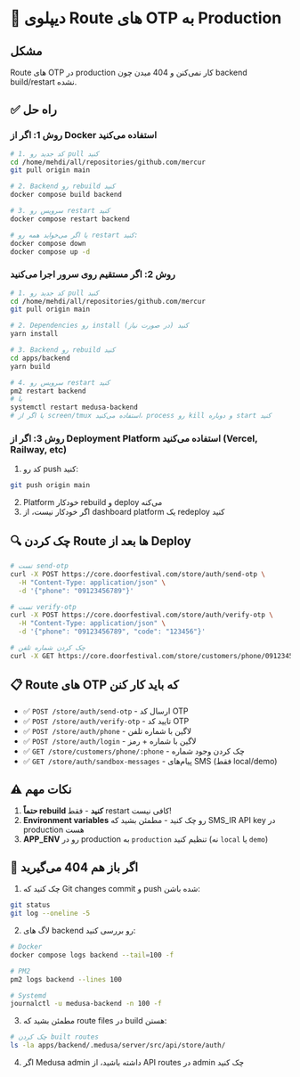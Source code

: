 # 🚀 دیپلوی Route های OTP به Production

## مشکل
Route های OTP در production کار نمی‌کنن و 404 میدن چون backend build/restart نشده.

## ✅ راه حل

### روش 1: اگر از Docker استفاده می‌کنید

```bash
# 1. کد جدید رو pull کنید
cd /home/mehdi/all/repositories/github.com/mercur
git pull origin main

# 2. Backend رو rebuild کنید
docker compose build backend

# 3. سرویس رو restart کنید
docker compose restart backend

# یا اگر می‌خواید همه رو restart کنید:
docker compose down
docker compose up -d
```

### روش 2: اگر مستقیم روی سرور اجرا می‌کنید

```bash
# 1. کد جدید رو pull کنید
cd /home/mehdi/all/repositories/github.com/mercur
git pull origin main

# 2. Dependencies رو install کنید (در صورت نیاز)
yarn install

# 3. Backend رو rebuild کنید
cd apps/backend
yarn build

# 4. سرویس رو restart کنید
pm2 restart backend
# یا
systemctl restart medusa-backend
# یا اگر از screen/tmux استفاده می‌کنید، process رو kill و دوباره start کنید
```

### روش 3: اگر از Deployment Platform استفاده می‌کنید (Vercel, Railway, etc)

1. کد رو push کنید:
```bash
git push origin main
```

2. Platform خودکار rebuild و deploy می‌کنه
3. اگر خودکار نیست، از dashboard platform یک redeploy کنید

## 🔍 چک کردن Route ها بعد از Deploy

```bash
# تست send-otp
curl -X POST https://core.doorfestival.com/store/auth/send-otp \
  -H "Content-Type: application/json" \
  -d '{"phone": "09123456789"}'

# تست verify-otp
curl -X POST https://core.doorfestival.com/store/auth/verify-otp \
  -H "Content-Type: application/json" \
  -d '{"phone": "09123456789", "code": "123456"}'

# چک کردن شماره تلفن
curl -X GET https://core.doorfestival.com/store/customers/phone/09123456789
```

## 📋 Route های OTP که باید کار کنن

- ✅ `POST /store/auth/send-otp` - ارسال کد OTP
- ✅ `POST /store/auth/verify-otp` - تایید کد OTP  
- ✅ `POST /store/auth/phone` - لاگین با شماره تلفن
- ✅ `POST /store/auth/login` - لاگین با شماره + رمز
- ✅ `GET /store/customers/phone/:phone` - چک کردن وجود شماره
- ✅ `GET /store/auth/sandbox-messages` - پیام‌های SMS (فقط local/demo)

## ⚠️ نکات مهم

1. **حتماً rebuild کنید** - فقط restart کافی نیست!
2. **Environment variables** رو چک کنید - مطمئن بشید که SMS_IR API key در production هست
3. **APP_ENV** رو در production به `production` تنظیم کنید (نه `local` یا `demo`)

## 🐛 اگر باز هم 404 می‌گیرید

1. چک کنید که Git changes commit و push شده باشن:
```bash
git status
git log --oneline -5
```

2. لاگ های backend رو بررسی کنید:
```bash
# Docker
docker compose logs backend --tail=100 -f

# PM2
pm2 logs backend --lines 100

# Systemd
journalctl -u medusa-backend -n 100 -f
```

3. مطمئن بشید که route files در build هستن:
```bash
# چک کردن built routes
ls -la apps/backend/.medusa/server/src/api/store/auth/
```

4. اگر Medusa admin داشته باشید، از API routes در admin چک کنید


